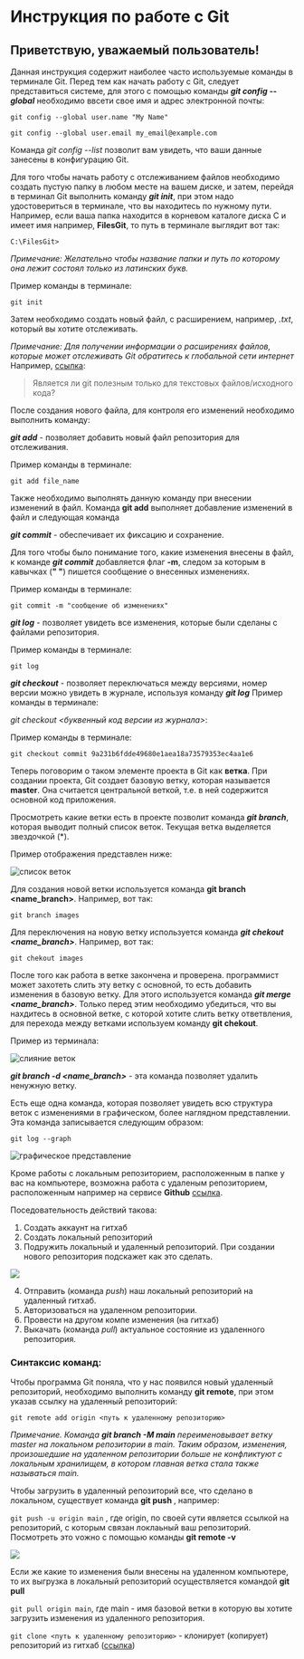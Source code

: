 # Инструкция по работе с Git
## **Приветствую, уважаемый пользователь!** 

Данная инструкция содержит наиболее часто используемые команды в терминале Git.
Перед тем как начать работу с Git, следует представиться системе, для этого с помощью команды *__git config --global__* необходимо ввсети свое имя и адрес электронной почты:

`git config --global user.name "My Name"`

`git config --global user.email my_email@example.com`

Команда *git config --list* позволит вам увидеть, что ваши данные занесены в конфигурацию Git.

Для того чтобы начать работу с отслеживанием файлов необходимо создать пустую папку в любом месте на вашем диске, и затем, перейдя в терминал Git выполнить команду *__git init__*, при этом надо удостовериться в терминале, что вы находитесь по нужному пути. Например, если ваша папка находится в корневом каталоге диска C и имеет имя например, __FilesGit__, то путь в терминале выглядит вот так:

`C:\FilesGit>`

_Примечание: Желательно чтобы название папки и путь по которому она лежит состоял только из латинских букв._

Пример команды в терминале:

`git init`

Затем необходимо создать новый файл, с расширением, например, _.txt_, который вы хотите отслеживать.

_Примечание: Для получении информации о расширениях файлов, которые может отслеживать Git обратитесь к глобальной сети интернет_ Например, [ссылка](https://techarks.ru/qa/git/yavlyaetsya-li-git-poleznim-tol-HP/?ysclid=l51ktne5iz633728349/):

>Является ли git полезным только для текстовых файлов/исходного кода?

После создания нового файла, для контроля его изменений необходимо выполнить команду:

***git add*** - позволяет добавить новый файл репозитория для отслеживания.

Пример команды в терминале:

`git add file_name`

Также необходимо выполнять данную команду при внесении изменений в файл. Команда __git add__ выполняет добавление изменений в файл и следующая команда 

***git commit*** - обеспечивает их фиксацию и сохранение.

Для того чтобы было понимание того, какие изменения внесены в файл, к команде __*git commit*__ добавляется флаг **-m**, следом за которым в кавычках (**" "**) пишется сообщение о внесенных изменениях.

Пример команды в терминале:

`git commit -m "сообщение об изменениях"`

***git log*** - позволяет увидеть все изменения, которые были сделаны с файлами репозитория.

Пример команды в терминале:

`git log`

***git checkout*** - позволяет переключаться между версиями, номер версии можно увидеть в журнале, используя команду ***git log***
Пример команды в терминале:

*git checkout <буквенный код версии из журнала>*:

Пример команды в терминале:

`git checkout commit 9a231b6fdde49680e1aea18a73579353ec4aa1e6`

Теперь поговорим о таком элементе проекта в Git как __ветка__. При создании проекта, Git создает базовую ветку, которая называется **master**. Она считается центральной веткой, т.е. в ней содержится основной код приложения.

Просмотреть какие ветки есть в проекте позволит команда ***git branch***, которая выводит полный список веток. Текущая ветка выделяется звездочкой (*). 

Пример отображения представлен ниже:

![список веток](branch.jpeg)

Для создания новой ветки используется команда **git branch <name_branch>**. Например, вот так:

`git branch images`

Для переключения на новую ветку используется команда __*git chekout <name_branch>*__. Например, вот так:

`git chekout images`

После того как работа в ветке закончена и проверена. программист может захотеть слить эту ветку с основной, то есть добавить изменения в базовую ветку. Для этого используется команда ***git merge  <name_branch>***. Только перед этим необходимо убедиться, что вы нахдитесь в основной ветке, с которой хотите слить ветку ответвления, для перехода между ветками используем команду __git chekout__. 

Пример из терминала:


![слияние веток](merge.jpeg)

__*git branch -d <name_branch>*__ - эта команда позволяет удалить ненужную ветку.

Есть еще одна команда, которая позволяет увидеть всю структура веток с изменениями в графическом, более наглядном представлении. Эта команда записывается следующим образом:

`git log --graph`


![графическое представление](log_graph.jpeg)

Кроме работы с локальным репозиторием, расположенным в папке у вас на компьютере, возможна работа с удаленым репозиторием, расположенным например на сервисе __Github__ [ссылка](https://github.com/SvetlanaProskurina/). 

Поседовательность действий такова:

1. Создать аккаунт на гитхаб
2. Создать локальный репозиторий
3. Подружить локальный и удаленный репозиторий. При создании нового репозитория подскажет как это сделать. 

![](create_remote_rep.jpeg)

4. Отправить (команда _*push*_) наш локальный репозиторий на удаленный гитхаб.
5. Авторизоваться на удаленном репозитории.
6. Провести на другом компе изменения (на гитхаб)
7. Выкачать (команда *_pull_*) актуальное состояние из удаленного репозитория.

### Синтаксис команд:

Чтобы программа Git поняла, что у нас появился новый удаленный репозиторий, необходимо выполнить команду **git remote**, при этом указав ссылку на удаленный репозиторий:

`git remote add origin <путь к удаленному репозиторию>`

_Примечание. Команда **git branch -M main** переименовывает ветку master на локальном репозитории в main. Таким образом, изменения, произошедшие на удаленном репозитории больше не конфликтуют с локальным хранилищем, в котором главная ветка стала также называться main._

Чтобы загрузить в удаленный репозиторий все, что сделано в локальном, существует команда **git push <remote> <branch>**, например:

`git push -u origin main` , где origin, по своей сути является ссылкой на репозиторий, с которым связан локлаьный ваш репозиторий. Посмотреть это vожно с помощью команды **git remote -v**

![](origin.jpeg)

Если же какие то изменения были внесены на удаленном компьютере, то их выгрузка в локальный репозиторий осуществляется командой **git pull**

`git pull origin main`, где main - имя базовой ветки в которую вы хотите загрузить изменения из удаленного репозитория.

`git clone <путь к удаленному репозиторию>` - клонирует (копирует) репозиторий из гитхаб ([ссылка](github.com))

